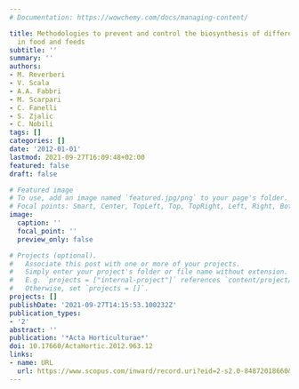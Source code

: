 ```yaml
---
# Documentation: https://wowchemy.com/docs/managing-content/

title: Methodologies to prevent and control the biosynthesis of different mycotoxins
  in food and feeds
subtitle: ''
summary: ''
authors:
- M. Reverberi
- V. Scala
- A.A. Fabbri
- M. Scarpari
- C. Fanelli
- S. Zjalic
- C. Nobili
tags: []
categories: []
date: '2012-01-01'
lastmod: 2021-09-27T16:09:48+02:00
featured: false
draft: false

# Featured image
# To use, add an image named `featured.jpg/png` to your page's folder.
# Focal points: Smart, Center, TopLeft, Top, TopRight, Left, Right, BottomLeft, Bottom, BottomRight.
image:
  caption: ''
  focal_point: ''
  preview_only: false

# Projects (optional).
#   Associate this post with one or more of your projects.
#   Simply enter your project's folder or file name without extension.
#   E.g. `projects = ["internal-project"]` references `content/project/deep-learning/index.md`.
#   Otherwise, set `projects = []`.
projects: []
publishDate: '2021-09-27T14:15:53.100232Z'
publication_types:
- '2'
abstract: ''
publication: '*Acta Horticulturae*'
doi: 10.17660/ActaHortic.2012.963.12
links:
- name: URL
  url: https://www.scopus.com/inward/record.uri?eid=2-s2.0-84872018660&doi=10.17660%2fActaHortic.2012.963.12&partnerID=40&md5=4c014b364bb508412ea34f2cd8f6a4ee
---
```

